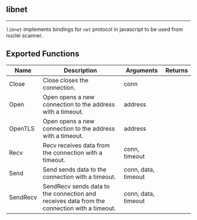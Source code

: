 ## libnet 
---


`libnet` implements bindings for `net` protocol in javascript
to be used from nuclei scanner.





## Exported Functions

| Name | Description | Arguments | Returns |
|--------|-------------|-----------|---------|
Close |  Close closes the connection. | conn |  |
Open |  Open opens a new connection to the address with a timeout. | address |  |
OpenTLS |  Open opens a new connection to the address with a timeout. | address |  |
Recv |  Recv receives data from the connection with a timeout. | conn, timeout |  |
Send |  Send sends data to the connection with a timeout. | conn, data, timeout |  |
SendRecv |  SendRecv sends data to the connection and receives data from the connection with a timeout. | conn, data, timeout |  |